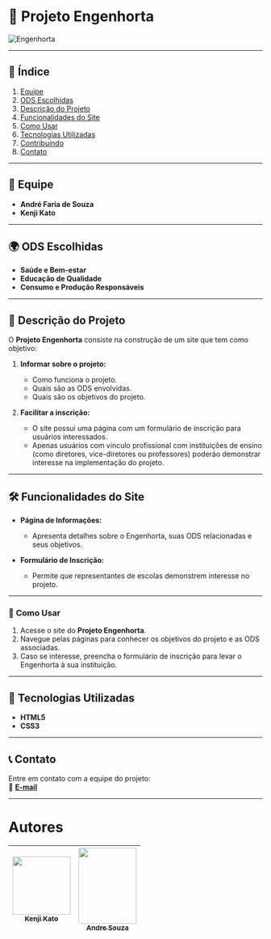 # 🌱 **Projeto Engenhorta**

![Engenhorta](https://github.com/user-attachments/assets/584b3ebd-5b36-46ab-9edf-93e466243bba)

---
## 📜 **Índice**
1. [Equipe](#-equipe)  
2. [ODS Escolhidas](#-ods-escolhidas)  
3. [Descrição do Projeto](#-descrição-do-projeto)  
4. [Funcionalidades do Site](#-funcionalidades-do-site)  
5. [Como Usar](#-como-usar)  
6. [Tecnologias Utilizadas](#-tecnologias-utilizadas)  
7. [Contribuindo](#-contribuindo)  
8. [Contato](#-contato)  

---

## 👥 **Equipe**  
- **André Faria de Souza**  
- **Kenji Kato**  

---

## 🌍 **ODS Escolhidas**  
- **Saúde e Bem-estar**  
- **Educação de Qualidade**  
- **Consumo e Produção Responsáveis**

---

## 📖 **Descrição do Projeto**  
O **Projeto Engenhorta** consiste na construção de um site que tem como objetivo:  

1. **Informar sobre o projeto:**  
   - Como funciona o projeto.  
   - Quais são as ODS envolvidas.  
   - Quais são os objetivos do projeto.  

2. **Facilitar a inscrição:**  
   - O site possui uma página com um formulário de inscrição para usuários interessados.  
   - Apenas usuários com vínculo profissional com instituições de ensino (como diretores, vice-diretores ou professores) poderão demonstrar interesse na implementação do projeto.  

---

## 🛠 **Funcionalidades do Site**  
- **Página de Informações:**  
  - Apresenta detalhes sobre o Engenhorta, suas ODS relacionadas e seus objetivos.  

- **Formulário de Inscrição:**  
  - Permite que representantes de escolas demonstrem interesse no projeto.  

---

### 🌟 **Como Usar**  
1. Acesse o site do **Projeto Engenhorta**.  
2. Navegue pelas páginas para conhecer os objetivos do projeto e as ODS associadas.  
3. Caso se interesse, preencha o formulário de inscrição para levar o Engenhorta à sua instituição.  

---

## 🧰 **Tecnologias Utilizadas**  
- **HTML5**  
- **CSS3**  

---

## 📞 **Contato**  
Entre em contato com a equipe do projeto:  
📧 **[E-mail](mailto:katokenji8@gmail.com)**  

---

# Autores

| [<img loading="lazy" src="https://github.com/user-attachments/assets/bc26aa19-4a8c-4d7e-948d-672a51984840" width=115><br><sub>Kenji Kato</sub>](https://github.com/Kenji1-maker) |  [<img loading="lazy" src="https://github.com/user-attachments/assets/f30ae3c6-070c-4fd3-ac7b-bebbb334b5f3" width=115 height=150><br><sub>Andre Souza</sub>](https://github.com/AndreSouza94)  |
| :---: | :---: |



